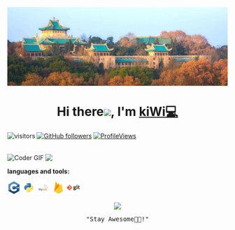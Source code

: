 <img align="center" alt="JPG" src="https://github.com/kivvvv/kivvvv/blob/main/whu.jpg?raw=true" width="3000" height="180" />

<h1 align="center">Hi there<img
src="https://github.com/blackcater/blackcater/raw/main/images/Hi.gif" height="32" />, I'm <a href="https://www.blackcater.win/" target="_blank">kiWi💻</a> 
</h1>

![visitors](https://visitor-badge.glitch.me/badge?page_id=kivvvv.kivvvv)
[![GitHub followers](https://img.shields.io/github/followers/kivvvv?label=Follow&style=social)](https://github.com/kivvvv/?tab=follow)
[![ProfileViews](https://komarev.com/ghpvc/?username=kivvvv&color=red&style=flat)](https://komarev.com/ghpvc/?username=kivvvv)


<br />

<img align="center" src="https://media.giphy.com/media/SWoSkN6DxTszqIKEqv/giphy.gif" alt="Coder GIF" width="500">

<a href="https://github.com/anuraghazra/github-readme-stats">
  <img align="center" src="https://github-readme-stats.vercel.app/api?username=kivvvv&count_private=true&show_icons=true"/>
</a>



**languages and tools:**  

<code><img height="30" src="https://raw.githubusercontent.com/github/explore/80688e429a7d4ef2fca1e82350fe8e3517d3494d/topics/cpp/cpp.png"></code>
<code><img height="30" src="https://raw.githubusercontent.com/github/explore/80688e429a7d4ef2fca1e82350fe8e3517d3494d/topics/python/python.png"></code>
<code><img height="30" src="https://raw.githubusercontent.com/github/explore/80688e429a7d4ef2fca1e82350fe8e3517d3494d/topics/mysql/mysql.png"></code>
<code><img height="30" src="https://raw.githubusercontent.com/github/explore/80688e429a7d4ef2fca1e82350fe8e3517d3494d/topics/firebase/firebase.png"></code>
<code><img height="30" src="https://raw.githubusercontent.com/github/explore/80688e429a7d4ef2fca1e82350fe8e3517d3494d/topics/git/git.png"></code>

<p align="center">
  <a href="ziweiwang@whu.edu.cn">
    <img align="center" src="https://github.com/blackcater/blackcater/raw/main/images/social-gmail.svg" height="40" />
  </a>
</p>

<samp>
    <p align="center">
        "Stay Awesome👨‍💻!"
    </p>
</samp>
